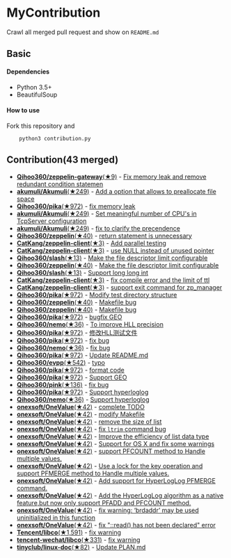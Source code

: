 
# MyContribution
Crawl all merged pull request and show on `README.md`

## Basic

#### Dependencies
 * Python 3.5+
 * BeautifulSoup

#### How to use
Fork this repository and 
        
        python3 contribution.py

## Contribution(43 merged)
 * [**Qihoo360/zeppelin-gateway**(★9)](https://github.com/Qihoo360/zeppelin-gateway) - [Fix memory leak and remove redundant condition statemen](https://github.com/Qihoo360/zeppelin-gateway/pull/1)
 * [**akumuli/Akumuli**(★249)](https://github.com/akumuli/Akumuli) - [Add a option that allows to preallocate file space](https://github.com/akumuli/Akumuli/pull/185)
 * [**Qihoo360/pika**(★972)](https://github.com/Qihoo360/pika) - [fix memory leak](https://github.com/Qihoo360/pika/pull/98)
 * [**akumuli/Akumuli**(★249)](https://github.com/akumuli/Akumuli) - [Set meaningful number of CPU's in TcpServer configuration](https://github.com/akumuli/Akumuli/pull/184)
 * [**akumuli/Akumuli**(★249)](https://github.com/akumuli/Akumuli) - [fix to clarify the precendence](https://github.com/akumuli/Akumuli/pull/182)
 * [**Qihoo360/zeppelin**(★40)](https://github.com/Qihoo360/zeppelin) - [return statement is unnecessary](https://github.com/Qihoo360/zeppelin/pull/6)
 * [**CatKang/zeppelin-client**(★3)](https://github.com/CatKang/zeppelin-client) - [Add parallel testing](https://github.com/CatKang/zeppelin-client/pull/4)
 * [**CatKang/zeppelin-client**(★3)](https://github.com/CatKang/zeppelin-client) - [use NULL instead of unused pointer](https://github.com/CatKang/zeppelin-client/pull/3)
 * [**Qihoo360/slash**(★13)](https://github.com/Qihoo360/slash) - [Make the file descriptor limit configurable](https://github.com/Qihoo360/slash/pull/3)
 * [**Qihoo360/zeppelin**(★40)](https://github.com/Qihoo360/zeppelin) - [Make the file descriptor limit configurable](https://github.com/Qihoo360/zeppelin/pull/5)
 * [**Qihoo360/slash**(★13)](https://github.com/Qihoo360/slash) - [Support long long int](https://github.com/Qihoo360/slash/pull/2)
 * [**CatKang/zeppelin-client**(★3)](https://github.com/CatKang/zeppelin-client) - [fix compile error and the limit of ttl](https://github.com/CatKang/zeppelin-client/pull/2)
 * [**CatKang/zeppelin-client**(★3)](https://github.com/CatKang/zeppelin-client) - [support exit command for zp_manager](https://github.com/CatKang/zeppelin-client/pull/1)
 * [**Qihoo360/pika**(★972)](https://github.com/Qihoo360/pika) - [Modify test directory structure](https://github.com/Qihoo360/pika/pull/90)
 * [**Qihoo360/zeppelin**(★40)](https://github.com/Qihoo360/zeppelin) - [Makefile bug](https://github.com/Qihoo360/zeppelin/pull/4)
 * [**Qihoo360/zeppelin**(★40)](https://github.com/Qihoo360/zeppelin) - [Makefile bug](https://github.com/Qihoo360/zeppelin/pull/3)
 * [**Qihoo360/pika**(★972)](https://github.com/Qihoo360/pika) - [bugfix GEO](https://github.com/Qihoo360/pika/pull/77)
 * [**Qihoo360/nemo**(★36)](https://github.com/Qihoo360/nemo) - [To improve HLL precision](https://github.com/Qihoo360/nemo/pull/8)
 * [**Qihoo360/pika**(★972)](https://github.com/Qihoo360/pika) - [修改HLL测试文件](https://github.com/Qihoo360/pika/pull/74)
 * [**Qihoo360/pika**(★972)](https://github.com/Qihoo360/pika) - [fix bug](https://github.com/Qihoo360/pika/pull/72)
 * [**Qihoo360/nemo**(★36)](https://github.com/Qihoo360/nemo) - [fix bug](https://github.com/Qihoo360/nemo/pull/7)
 * [**Qihoo360/pika**(★972)](https://github.com/Qihoo360/pika) - [Update README.md](https://github.com/Qihoo360/pika/pull/71)
 * [**Qihoo360/evpp**(★542)](https://github.com/Qihoo360/evpp) - [typo](https://github.com/Qihoo360/evpp/pull/1)
 * [**Qihoo360/pika**(★972)](https://github.com/Qihoo360/pika) - [format code](https://github.com/Qihoo360/pika/pull/66)
 * [**Qihoo360/pika**(★972)](https://github.com/Qihoo360/pika) - [Support GEO](https://github.com/Qihoo360/pika/pull/59)
 * [**Qihoo360/pink**(★136)](https://github.com/Qihoo360/pink) - [fix bug](https://github.com/Qihoo360/pink/pull/3)
 * [**Qihoo360/pika**(★972)](https://github.com/Qihoo360/pika) - [Support hyperloglog](https://github.com/Qihoo360/pika/pull/56)
 * [**Qihoo360/nemo**(★36)](https://github.com/Qihoo360/nemo) - [Support hyperloglog](https://github.com/Qihoo360/nemo/pull/6)
 * [**onexsoft/OneValue**(★42)](https://github.com/onexsoft/OneValue) - [complete TODO](https://github.com/onexsoft/OneValue/pull/21)
 * [**onexsoft/OneValue**(★42)](https://github.com/onexsoft/OneValue) - [modify Makefile](https://github.com/onexsoft/OneValue/pull/20)
 * [**onexsoft/OneValue**(★42)](https://github.com/onexsoft/OneValue) - [remove the size of list](https://github.com/onexsoft/OneValue/pull/19)
 * [**onexsoft/OneValue**(★42)](https://github.com/onexsoft/OneValue) - [fix `ltrim` command bug](https://github.com/onexsoft/OneValue/pull/17)
 * [**onexsoft/OneValue**(★42)](https://github.com/onexsoft/OneValue) - [Improve the efficiency of list data type](https://github.com/onexsoft/OneValue/pull/16)
 * [**onexsoft/OneValue**(★42)](https://github.com/onexsoft/OneValue) - [Support for OS X and fix some warnings](https://github.com/onexsoft/OneValue/pull/15)
 * [**onexsoft/OneValue**(★42)](https://github.com/onexsoft/OneValue) - [support PFCOUNT method to Handle multiple values.](https://github.com/onexsoft/OneValue/pull/12)
 * [**onexsoft/OneValue**(★42)](https://github.com/onexsoft/OneValue) - [Use a lock for the key operation and support PFMERGE  method  to Handle multiple values.](https://github.com/onexsoft/OneValue/pull/9)
 * [**onexsoft/OneValue**(★42)](https://github.com/onexsoft/OneValue) - [Add support for HyperLogLog PFMERGE command.](https://github.com/onexsoft/OneValue/pull/8)
 * [**onexsoft/OneValue**(★42)](https://github.com/onexsoft/OneValue) - [Add the HyperLogLog algorithm as a native feature,but now only support PFADD and PFCOUNT method.](https://github.com/onexsoft/OneValue/pull/6)
 * [**onexsoft/OneValue**(★42)](https://github.com/onexsoft/OneValue) - [fix warning: ‘brdaddr’ may be used uninitialized in this function](https://github.com/onexsoft/OneValue/pull/3)
 * [**onexsoft/OneValue**(★42)](https://github.com/onexsoft/OneValue) - [fix "::read() has not been declared" error](https://github.com/onexsoft/OneValue/pull/1)
 * [**Tencent/libco**(★1,591)](https://github.com/Tencent/libco) - [fix warning](https://github.com/Tencent/libco/pull/1)
 * [**tencent-wechat/libco**(★331)](https://github.com/tencent-wechat/libco) - [fix warning](https://github.com/tencent-wechat/libco/pull/1)
 * [**tinyclub/linux-doc**(★82)](https://github.com/tinyclub/linux-doc) - [Update PLAN.md](https://github.com/tinyclub/linux-doc/pull/5)
